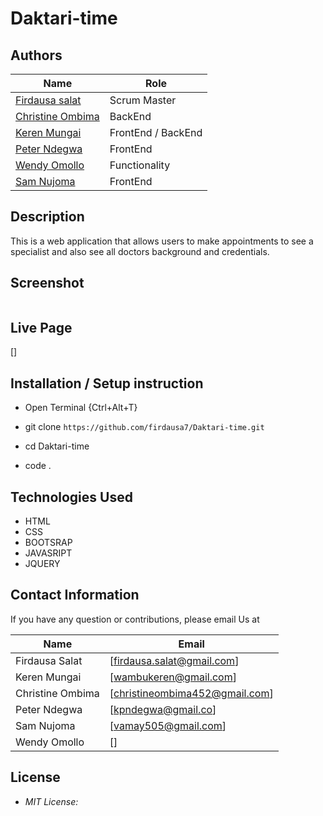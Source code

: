# Daktari-time
## Authors
| Name       |                 Role |
| ------------------ | ------------------------|
| [Firdausa salat](https://github.com/firdausa7)| Scrum Master|      
| [Christine Ombima](https://github.com/ombima452) | BackEnd|
| [Keren Mungai](https://github.com/mungaikeren) | FrontEnd / BackEnd|
| [Peter Ndegwa](https://github.com/peterkingori) |FrontEnd|
| [Wendy Omollo](https://github.com/wendyomollo) | Functionality|
| [Sam Nujoma](https://github.com/i-krypt) |  FrontEnd|

## Description
This is a web application that allows users to make appointments to see a specialist and also see all doctors background and credentials.
## Screenshot
<img src="">

## Live Page 
[]
## Installation / Setup instruction
* Open Terminal {Ctrl+Alt+T}

* git clone ```https://github.com/firdausa7/Daktari-time.git```

* cd Daktari-time

* code . 

## Technologies Used

* HTML 
* CSS
* BOOTSRAP
* JAVASRIPT
* JQUERY

## Contact Information 

If you have any question or contributions, please email Us at 

| Name | Email |
| --- | --- |
| Firdausa Salat |  [firdausa.salat@gmail.com] |
| Keren Mungai | [wambukeren@gmail.com] |
| Christine Ombima | [christineombima452@gmail.com] |
| Peter Ndegwa | [kpndegwa@gmail.co] |
| Sam Nujoma | [vamay505@gmail.com] |
| Wendy Omollo | [] |


 

## License
* *MIT License:*


